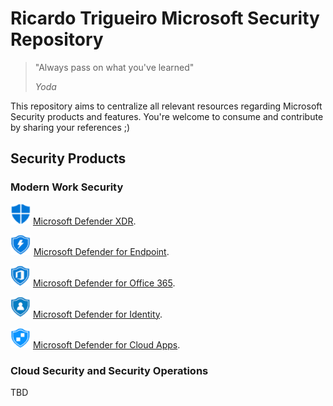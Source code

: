 # Ricardo Trigueiro Microsoft Security Repository

> "Always pass on what you've learned"
>> 
> _Yoda_


This repository aims to centralize all relevant resources regarding Microsoft Security products and features.
You're welcome to consume and contribute by sharing your references ;)

## Security Products

### Modern Work Security

![XDR](./assets/icons/iconXDR.png) [Microsoft Defender XDR](./pXDR/page.md).

![MDE](./assets/icons/iconMDE.png) [Microsoft Defender for Endpoint](./pMDE/readme.md).

![MDO](./assets/icons/iconMDO.png) [Microsoft Defender for Office 365](./pMDO/readme.md).

![MDI](./assets/icons/iconMDI.png) [Microsoft Defender for Identity](./pMDI/readme.md).

![MDCA](./assets/icons/iconMDCA.png) [Microsoft Defender for Cloud Apps](./pMDCA/readme.md).


### Cloud Security and Security Operations

TBD
